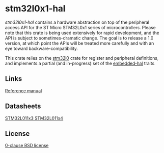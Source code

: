 stm32l0x1-hal
=============

_stm32l0x1-hal_ contains a hardware abstraction on top of the peripheral access API for the ST Micro STM32L0x1 series of microcontrollers. Please note that this crate is being used extensively for rapid development, and the API is subject to sometimes-dramatic change. The goal is to release a 1.0 version, at which point the APIs will be treated more carefully and with an eye toward backware-compatibility.

This crate relies on the [stm32l0](https://crates.io/crates/stm32l0) crate for register and peripheral definitions, and implements a partial (and in-progress) set of the [embedded-hal](https://github.com/japaric/embedded-hal.git) traits.

Links
-----

[Reference manual](https://www.st.com/resource/en/reference_manual/dm00108282-ultralowpower-stm32l0x1-advanced-armbased-32bit-mcus-stmicroelectronics.pdf)

## Datasheets

[STM32L011x3 STM32L011x4](https://www.st.com/resource/en/datasheet/stm32l011d4.pdf)

License
-------

[0-clause BSD license](LICENSE.txt)
